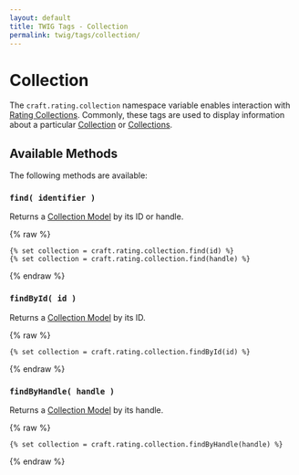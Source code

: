 ```yaml
---
layout: default
title: TWIG Tags - Collection
permalink: twig/tags/collection/
---
```


# Collection

The `craft.rating.collection` namespace variable enables interaction with [Rating Collections][Collection].  Commonly, these tags are used to display information about a particular [Collection] or [Collections][Collection].

## Available Methods

The following methods are available:

### `find( identifier )`

Returns a [Collection Model][Collection] by its ID or handle.

{% raw %}
~~~twig
{% set collection = craft.rating.collection.find(id) %}
{% set collection = craft.rating.collection.find(handle) %}
~~~
{% endraw %}

### `findById( id )`

Returns a [Collection Model][Collection] by its ID.

{% raw %}
~~~twig
{% set collection = craft.rating.collection.findById(id) %}
~~~
{% endraw %}

### `findByHandle( handle )`

Returns a [Collection Model][Collection] by its handle.

{% raw %}
~~~twig
{% set collection = craft.rating.collection.findByHandle(handle) %}
~~~
{% endraw %}

[Collection]: /models/collection "Rating Collection Model"